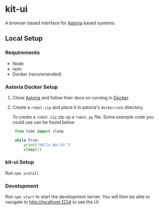 # kit-ui

A browser based interface for [Astoria](https://github.com/srobo/astoria) based systems.

## Local Setup

### Requirements

- Node
- npm
- Docker (recommended)

### Astoria Docker Setup

1. Clone [Astoria](https://github.com/srobo/astoria) and follow their docs on running in [Docker](https://srobo.github.io/astoria/development/index.html#running-in-docker).

2. Create a `robot.zip` and place it in astoria's `docker/usb` directory.

   To create a `robot.zip` zip up a `robot.py` file. Some example code you could use can be found below

   ```python
    from time import sleep

    while True:
        print("Hello World!")
        sleep(1)
   ```

### kit-ui Setup

Run `npm install`

### Development

Run `npm start` to start the development server. You will then be able to navigate to [http://localhost:1234](http://localhost:1234) to see the UI.
